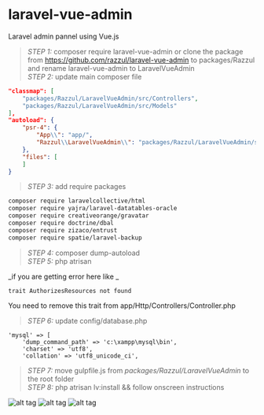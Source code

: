 # laravel-vue-admin
Laravel admin pannel using Vue.js

> *STEP 1:* composer require laravel-vue-admin or clone the package from https://github.com/razzul/laravel-vue-admin to packages/Razzul and rename laravel-vue-admin to LaravelVueAdmin<br>
> *STEP 2:* update main composer file <br>

```json
"classmap": [
    "packages/Razzul/LaravelVueAdmin/src/Controllers",
    "packages/Razzul/LaravelVueAdmin/src/Models"
],
"autoload": {
    "psr-4": {
        "App\\": "app/",
        "Razzul\\LaravelVueAdmin\\": "packages/Razzul/LaravelVueAdmin/src/"
    },
    "files": [
    ]
}
```

> *STEP 3:* add require packages <br>

```bash
composer require laravelcollective/html
composer require yajra/laravel-datatables-oracle
composer require creativeorange/gravatar
composer require doctrine/dbal
composer require zizaco/entrust
composer require spatie/laravel-backup
```

> *STEP 4:* composer dump-autoload <br>
> *STEP 5:* php atrisan <br>

_if you are getting error here like _

```
trait AuthorizesResources not found
```
You need to remove this trait from app/Http/Controllers/Controller.php<br>

> *STEP 6:* update config/database.php <br>

```
'mysql' => [
    'dump_command_path' => 'c:\xampp\mysql\bin',
    'charset' => 'utf8',
    'collation' => 'utf8_unicode_ci',
```
> *STEP 7:* move gulpfile.js from _packages/Razzul/LaravelVueAdmin_ to the root folder <br>
> *STEP 8:* php atrisan lv:install && follow onscreen instructions<br>


![alt tag](https://raw.githubusercontent.com/razzul/laravel-vue-admin/master/screenshots/dashboard.png)
![alt tag](https://raw.githubusercontent.com/razzul/laravel-vue-admin/master/screenshots/modules.png)
![alt tag](https://raw.githubusercontent.com/razzul/laravel-vue-admin/master/screenshots/config.png)